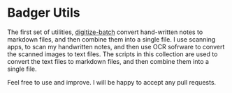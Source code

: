 # Badger Utils

The first set of utilities, [digitize-batch](https://github.com/izzi-ink/utils/tree/main/digitize-batch) convert hand-written notes to markdown files, and then combine them into a single file. 
I use scanning apps, to scan my handwritten notes, and then use OCR sofrware to convert the scanned images to text files. The scripts in this collection are used to convert the text files to markdown files, and then combine them into a single file.

Feel free to use and improve. I will be happy to accept any pull requests.
